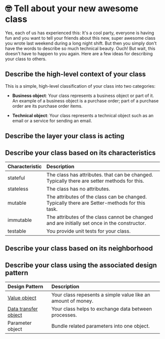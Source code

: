 # 🤓 Tell about your new awesome class

Yes, each of us has experienced this: It's a cool party, everyone is having fun and you want to tell your friends about this new, super awesome class you wrote last weekend during a long night shift. But then you simply don't have the words to describe so much technical beauty. Ouch! But wait, this doesn't have to happen to you again. Here are a few ideas for describing your class to others.

## Describe the high-level context of your class

This is a simple, high-level classification of your class into two categories:

* **Business object**: Your class represents a business object or part of it. An example of a business object is a purchase order; part of a purchase order are its purchase order items. 

* **Technical object**: Your class represents a technical object such as an email or a service for sending an email.

## Describe the layer your class is acting

## Describe your class based on its characteristics

| Characteristic | Description |
| :--- | :--- |
| stateful | The class has attributes. that can be changed. Typically there are setter methods for this. |
| stateless | The class has no attributes. |
| mutable | The attributes of the class can be changed. Typically there are Setter-methods for this task. |
| immutable | The attributes of the class cannot be changed and are initially set once in the constructor. |
| testable | You provide unit tests for your class. |

## Describe your class based on its neighborhood

## Describe your class using the associated design pattern

| Design Pattern | Description |
| :--- | :--- |
| [Value object](https://en.wikipedia.org/wiki/Value_object) | Your class repesents a simple value like an amount of money. |
| [Data transfer object](https://en.wikipedia.org/wiki/Data_transfer_object) | Your class helps to exchange data between processes. |
| Parameter object | Bundle related parameters into one object. |
